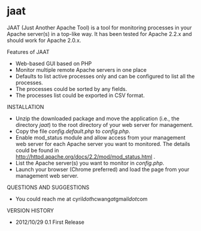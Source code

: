 jaat
====

JAAT (Just Another Apache Tool) is a tool for monitoring processes in your Apache server(s) in a top-like way. It has been tested for Apache 2.2.x and should work for Apache 2.0.x.

Features of JAAT
* Web-based GUI based on PHP
* Monitor multiple remote Apache servers in one place
* Defaults to list active processes only and can be configured to list all the processes.
* The processes could be sorted by any fields.
* The processes list could be exported in CSV format.

INSTALLATION
* Unzip the downloaded package and move the application (i.e., the directory *jaat*) to the root directory of your web server for management.
* Copy the file *config.default.php* to *config.php*.
* Enable mod_status module and allow access from your management web server for each Apache server you want to monitored. The details could be found in http://httpd.apache.org/docs/2.2/mod/mod_status.html .
* List the Apache server(s) you want to monitor in *config.php*.
* Launch your browser (Chrome preferred) and load the page from your management web server.

QUESTIONS AND SUGGESTIONS
* You could reach me at cyril*dot*hcwang*at*gmail*dot*com

VERSION HISTORY
* 2012/10/29     0.1 First Release
